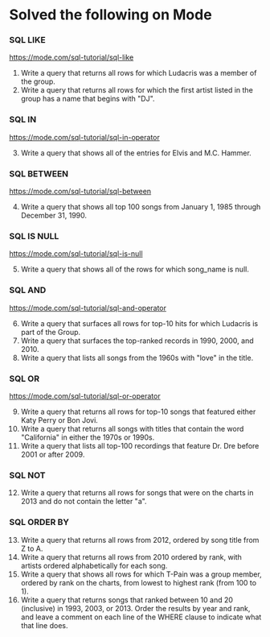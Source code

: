 # Solved the following on Mode

### SQL LIKE
https://mode.com/sql-tutorial/sql-like

1. Write a query that returns all rows for which Ludacris was a member of the group.
2. Write a query that returns all rows for which the first artist listed in the group has a name that begins with "DJ".

### SQL IN
https://mode.com/sql-tutorial/sql-in-operator

3. Write a query that shows all of the entries for Elvis and M.C. Hammer.

### SQL BETWEEN
https://mode.com/sql-tutorial/sql-between

4. Write a query that shows all top 100 songs from January 1, 1985 through December 31, 1990.

### SQL IS NULL
https://mode.com/sql-tutorial/sql-is-null

5. Write a query that shows all of the rows for which song_name is null.

### SQL AND
https://mode.com/sql-tutorial/sql-and-operator

6. Write a query that surfaces all rows for top-10 hits for which Ludacris is part of the Group.
7. Write a query that surfaces the top-ranked records in 1990, 2000, and 2010.
8. Write a query that lists all songs from the 1960s with "love" in the title.

### SQL OR
https://mode.com/sql-tutorial/sql-or-operator

9. Write a query that returns all rows for top-10 songs that featured either Katy Perry or Bon Jovi.
10. Write a query that returns all songs with titles that contain the word "California" in either the 1970s or 1990s.
11. Write a query that lists all top-100 recordings that feature Dr. Dre before 2001 or after 2009.

### SQL NOT
12. Write a query that returns all rows for songs that were on the charts in 2013 and do not contain the letter "a".

### SQL ORDER BY
13. Write a query that returns all rows from 2012, ordered by song title from Z to A.
14. Write a query that returns all rows from 2010 ordered by rank, with artists ordered alphabetically for each song.
15. Write a query that shows all rows for which T-Pain was a group member, ordered by rank on the charts, from lowest to highest rank (from 100 to 1).
16. Write a query that returns songs that ranked between 10 and 20 (inclusive) in 1993, 2003, or 2013. Order the results by year and rank, and leave a comment on each line of the WHERE clause to indicate what that line does.
